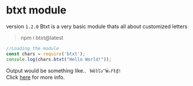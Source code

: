 btxt module
===========
version `1.2.0`
 Btxt is a very basic module thats all about customized letters
> npm i btxt@latest

```js
//Loading the module
const chars = require('btxt');
console.log(chars.btxt("Hello World!"));
```

Output would be something like..
``` Ήēŀľσ͠ Ẁ๐ȑł₫!```<br>
Click [here](https://github.com/LeeeRoux/btxt/wiki) for more info.

